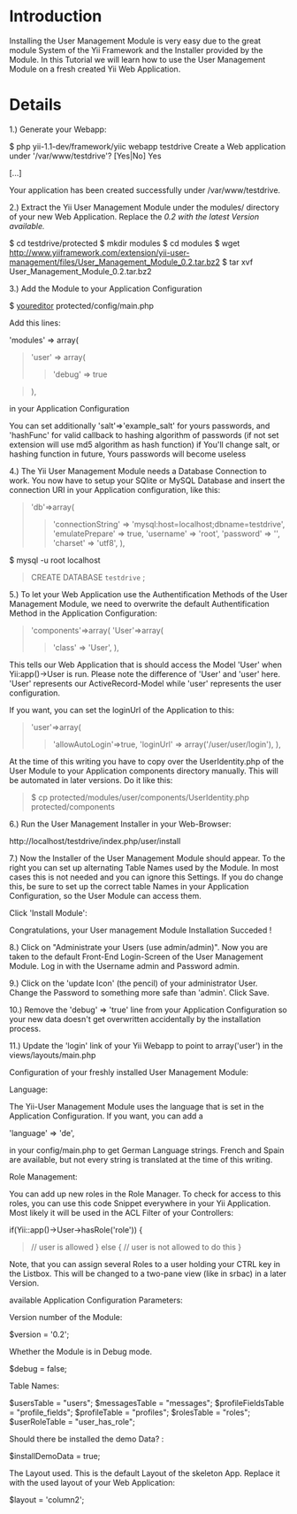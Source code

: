 # Introduction #

Installing the User Management Module is very easy due to the great module System of the Yii Framework and the Installer provided by the Module. In this Tutorial we will learn how to use the User Management Module on a fresh created Yii Web Application.

# Details #

1.) Generate your Webapp:

$ php yii-1.1-dev/framework/yiic webapp testdrive
Create a Web application under '/var/www/testdrive'? [Yes|No] Yes

[...]

Your application has been created successfully under /var/www/testdrive.


2.) Extract the Yii User Management Module under the modules/ directory of your new Web Application. Replace the _0.2 with the latest Version available._

$ cd testdrive/protected
$ mkdir modules
$ cd modules
$ wget http://www.yiiframework.com/extension/yii-user-management/files/User_Management_Module_0.2.tar.bz2
$ tar xvf User\_Management\_Module\_0.2.tar.bz2

3.) Add the Module to your Application Configuration

$ [youreditor](youreditor.md) protected/config/main.php

Add this lines:

'modules' => array(
> 'user' => array(
> > 'debug' => true

> ),

in your Application Configuration

You can set additionally 'salt'=>'example\_salt' for yours passwords, and 'hashFunc' for valid callback to hashing algorithm of passwords (if not set extension will use md5 algorithm as hash function) if You'll change salt, or hashing function in future, Yours passwords will become useless

4.) The Yii User Management Module needs a Database Connection to work. You now have to setup your SQlite or MySQL Database and insert the connection URI in your Application configuration, like this:

> 'db'=>array(
> > 'connectionString' => 'mysql:host=localhost;dbname=testdrive',
> > 'emulatePrepare' => true,
> > 'username' => 'root',
> > 'password' => '',
> > 'charset' => 'utf8',
> > ),

$ mysql -u root localhost
> CREATE DATABASE `testdrive` ;


5.) To let your Web Application use the Authentification Methods of the User Management Module, we need to overwrite the default Authentification Method in the Application Configuration:


> 'components'=>array(
> 'User'=>array(
> > 'class' => 'User',
> > ),


This tells our Web Application that is should access the Model 'User' when Yii:app()->User is run. Please note the difference of 'User' and 'user' here. 'User' represents our ActiveRecord-Model while 'user' represents the user configuration.

If you want, you can set the loginUrl of the Application to this:


> 'user'=>array(
> > 'allowAutoLogin'=>true,
> > 'loginUrl' => array('/user/user/login'),
> > ),

At the time of this writing you have to copy over the UserIdentity.php of the User Module to your Application components directory manually. This will be automated in later versions. Do it like this:


> $ cp protected/modules/user/components/UserIdentity.php protected/components

6.) Run the User Management Installer in your Web-Browser:

http://localhost/testdrive/index.php/user/install

7.) Now the Installer of the User Management Module should appear. To the right you can set up alternating Table Names used by the Module. In most cases this is not needed and you can ignore this Settings. If you do change this, be sure to set up the correct table Names in your Application Configuration, so the User Module can access them.

Click 'Install Module':

Congratulations, your User management Module Installation Succeded !

8.) Click on "Administrate your Users (use admin/admin)". Now you are taken to the default Front-End Login-Screen of the User Management Module. Log in with the Username admin and Password admin.

9.) Click on the 'update Icon' (the pencil) of your administrator User. Change the Password to something more safe than 'admin'. Click Save.

10.) Remove the 'debug' => 'true' line from your Application Configuration so your new data doesn't get overwritten accidentally by the installation process.

11.) Update the 'login' link of your Yii Webapp to point to array('user') in the views/layouts/main.php

Configuration of your freshly installed User Management Module:

Language:

The Yii-User Management Module uses the language that is set in the Application Configuration. If you want, you can add a

'language' => 'de',

in your config/main.php to get German Language strings. French and Spain are available, but not every string is translated at the time of this writing.

Role Management:

You can add up new roles in the Role Manager. To check for access to this roles, you can use this code Snippet everywhere in your Yii Application. Most likely it will be used in the ACL Filter of your Controllers:

if(Yii::app()->User->hasRole('role'))
{
> // user is allowed
}
else
{
> // user is not allowed to do this
}

Note, that you can assign several Roles to a user holding your CTRL key in the Listbox. This will be changed to a two-pane view (like in srbac) in a later Version.

available Application Configuration Parameters:

Version number of the Module:

$version = '0.2';

Whether the Module is in Debug mode.

$debug = false;

Table Names:

$usersTable = "users";
$messagesTable = "messages";
$profileFieldsTable = "profile\_fields";
$profileTable = "profiles";
$rolesTable = "roles";
$userRoleTable = "user\_has\_role";

Should there be installed the demo Data? :

$installDemoData = true;

The Layout used. This is the default Layout of the skeleton App. Replace it with the used layout of your Web Application:

$layout = 'column2';